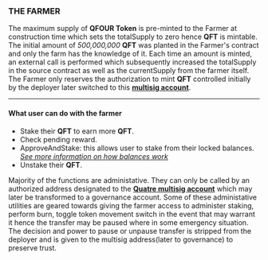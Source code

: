 ### THE FARMER

The maximum supply of **QFOUR Token** is pre-minted to the Farmer at construction time which sets the totalSupply to zero hence **QFT** is mintable. The initial amount of _500,000,000_ **QFT** was planted in the Farmer's contract and only the farm has the knowledge of it. Each time an amount is minted, an external call is performed which subsequently increased the totalSupply in the source contract as well as the currentSupply from the farmer itself. The Farmer only reserves the authorization to mint **QFT** controlled initially by the deployer later switched to this **[multisig account]()**.

------------------------------

#### What user can do with the farmer

- Stake their **QFT** to earn more **QFT**.
- Check pending reward.
- ApproveAndStake: this allows user to stake from their locked balances. _[See more information on how balances work]()_
- Unstake their **QFT**.

Majority of the functions are administative. They can only be called by an authorized address designated to the **[Quatre multisig account]()** which may later be transformed to a governance account. Some of these administative utilities are geared towards giving the farmer access to administer staking, perform burn, toggle token movement switch in the event that may warrant it hence the transfer may be paused where in some emergency situation. The decision and power to pause or unpause transfer is stripped from the deployer and is given to the multisig address(later to governance) to preserve trust. 
